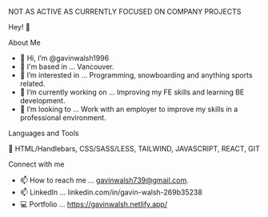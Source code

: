 NOT AS ACTIVE AS CURRENTLY FOCUSED ON COMPANY PROJECTS

Hey! 👋


About Me

- 👋 Hi, I’m @gavinwalsh1996
- 🏡 I'm based in ... Vancouver.
- 👀 I’m interested in ... Programming, snowboarding and anything sports related.
- 🌱 I’m currently working on ... Improving my FE skills and learning BE development.
- 💞️ I’m looking to ... Work with an employer to improve my skills in a professional environment.

Languages and Tools

🔑 HTML/Handlebars, CSS/SASS/LESS, TAILWIND, JAVASCRIPT, REACT, GIT


Connect with me

- 📫 How to reach me ... gavinwalsh739@gmail.com.
- 📫 LinkedIn ... linkedin.com/in/gavin-walsh-269b35238
- 💻 Portfolio ... https://gavinwalsh.netlify.app/ 



<!---
gavinwalsh1996/gavinwalsh1996 is a ✨ special ✨ repository because its `README.md` (this file) appears on your GitHub profile.
You can click the Preview link to take a look at your changes.
--->
